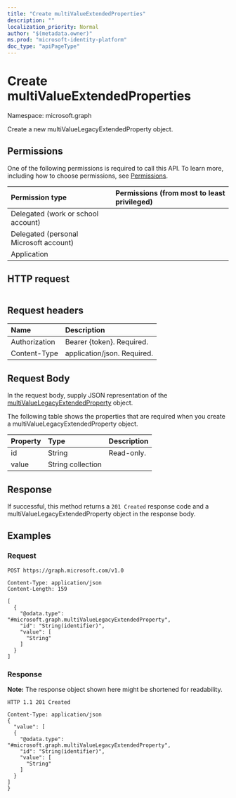 ```yaml
---
title: "Create multiValueExtendedProperties"
description: ""
localization_priority: Normal
author: "$(metadata.owner)"
ms.prod: "microsoft-identity-platform"
doc_type: "apiPageType"
---
```


# Create multiValueExtendedProperties

Namespace: microsoft.graph

Create a new multiValueLegacyExtendedProperty object.

## Permissions

One of the following permissions is required to call this API. To learn more, including how to choose permissions, see [Permissions](/graph/permissions-reference).

| Permission type                        | Permissions (from most to least privileged) |
| :------------------------------------- | :------------------------------------------ |
| Delegated (work or school account)     |                                             |
| Delegated (personal Microsoft account) |                                             |
| Application                            |                                             |

## HTTP request

<!-- {
  "blockType": "ignored"
}
-->

```http

```

## Request headers

| Name          | Description                 |
| :------------ | :-------------------------- |
| Authorization | Bearer {token}. Required.   |
| Content-Type  | application/json. Required. |

## Request Body

In the request body, supply JSON representation of the [multiValueLegacyExtendedProperty](../resources/-multivaluelegacyextendedproperty.md) object.

<!-- Actions and Functions -->

<!-- CRUD Methods -->

The following table shows the properties that are required when you create a multiValueLegacyExtendedProperty object.

| Property | Type              | Description |
| :------- | :---------------- | :---------- |
| id       | String            | Read-only.  |
| value    | String collection |             |

## Response

If successful, this method returns a `201 Created` response code and a multiValueLegacyExtendedProperty object in the response body.

## Examples

### Request

<!-- {
  "blockType": "request",
  "name": "create_multivalueextendedproperties"
}
-->

```http
POST https://graph.microsoft.com/v1.0

Content-Type: application/json
Content-Length: 159

[
  {
    "@odata.type": "#microsoft.graph.multiValueLegacyExtendedProperty",
    "id": "String(identifier)",
    "value": [
      "String"
    ]
  }
]

```

### Response

**Note:** The response object shown here might be shortened for readability.

<!-- {
  "blockType": "response",
  "truncated": true,
  "@odata.type": "$(this.ReturnTypeFullName)"
}
-->

```http
HTTP 1.1 201 Created

Content-Type: application/json
{
  "value": [
  {
    "@odata.type": "#microsoft.graph.multiValueLegacyExtendedProperty",
    "id": "String(identifier)",
    "value": [
      "String"
    ]
  }
]
}

```
